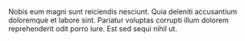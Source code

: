 Nobis eum magni sunt reiciendis nesciunt. Quia deleniti accusantium doloremque et labore sint. Pariatur voluptas corrupti illum dolorem reprehenderit odit porro iure. Est sed sequi nihil ut.
